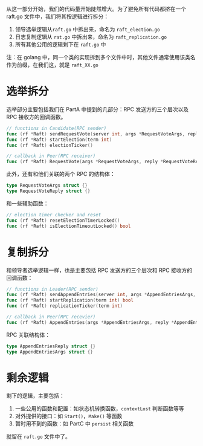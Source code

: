 从这一部分开始，我们的代码量开始陡然增大。为了避免所有代码都挤在一个 raft.go 文件中，我们将其按逻辑进行拆分：

1. 领导选举逻辑从`raft.go` 中拆出来，命名为 `raft_election.go`
2. 日志复制逻辑从 `rat.go` 中拆出来，命名为 `raft_replication.go`
3. 所有其他公用的逻辑剩下在 `raft.go` 中

注：在 golang 中，同一个类的实现拆到多个文件中时，其他文件通常使用该类名作为前缀，在我们这，就是 `raft_XX.go`

# 选举拆分

选举部分主要包括我们在 PartA 中提到的几部分：RPC 发送方的三个层次以及 RPC 接收方的回调函数。

```Go
// functions in Candidate(RPC sender)
func (rf *Raft) sendRequestVote(server int, args *RequestVoteArgs, reply *RequestVoteReply) bool
func (rf *Raft) startElection(term int)
func (rf *Raft) electionTicker()

// callback in Peer(RPC receiver)
func (rf *Raft) RequestVote(args *RequestVoteArgs, reply *RequestVoteReply)
```

此外，还有和他们关联的两个 RPC 的结构体：

```Go
type RequestVoteArgs struct {}
type RequestVoteReply struct {}
```

和一些辅助函数：

```Go
// election timer checker and reset
func (rf *Raft) resetElectionTimerLocked()
func (rf *Raft) isElectionTimeoutLocked() bool
```

# 复制拆分

和领导者选举逻辑一样，也是主要包括 RPC 发送方的三个层次和 RPC 接收方的回调函数：

```Go
// functions in Leader(RPC sender)
func (rf *Raft) sendAppendEntries(server int, args *AppendEntriesArgs, reply *AppendEntriesReply) bool
func (rf *Raft) startReplication(term int) bool 
func (rf *Raft) replicationTicker(term int)

// callback in Peer(RPC recevier)
func (rf *Raft) AppendEntries(args *AppendEntriesArgs, reply *AppendEntriesReply)
```

RPC 关联结构体：

```Go
type AppendEntriesReply struct {}
type AppendEntriesArgs struct {}
```

# 剩余逻辑

剩下的逻辑，主要包括：

1. 一些公用的函数和配置：如状态机转换函数，`contextLost` 判断函数等等
2. 对外提供的接口：如 `Start()`，`Make()` 等函数
3. 暂时用不到的函数：如 PartC 中 `persist` 相关函数

就留在 `raft.go` 文件中了。